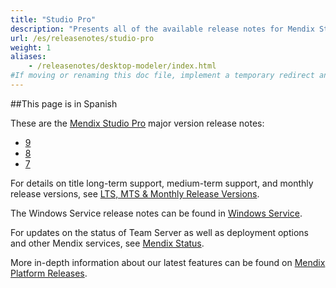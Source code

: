 ```yaml
---
title: "Studio Pro"
description: "Presents all of the available release notes for Mendix Studio Pro."
url: /es/releasenotes/studio-pro
weight: 1
aliases:
    - /releasenotes/desktop-modeler/index.html
#If moving or renaming this doc file, implement a temporary redirect and let the respective team know they should update the URL in the product. See Mapping to Products for more details.
---
```


##This page is in Spanish 

These are the [Mendix Studio Pro](/refguide/) major version release notes:

* [9](9)
* [8](8)
* [7](7)

For details on title long-term support, medium-term support, and monthly release versions, see [LTS, MTS & Monthly Release Versions](lts-mts).

The Windows Service release notes can be found in [Windows Service](windows-service).

For updates on the status of Team Server as well as deployment options and other Mendix services, see [Mendix Status](https://status.mendix.com/).

More in-depth information about our latest features can be found on [Mendix Platform Releases](https://www.mendix.com/releases/).
